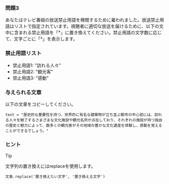 ### 問題3
あなたはテレビ番組の放送禁止用語を検閲するために雇われました。放送禁止用語はリストで指定されています。視聴者に適切な放送を届けるために、以下の文中に含まれる禁止用語を「\*」に置き換えてください。禁止用語の文字数に応じて、文字ごとに「\*」を表示します。

### 禁止用語リスト
+ 禁止用語1: "訪れる人々"
+ 禁止用語2: "観光客"
+ 禁止用語3: "感動"

### 与えられる文章
以下の文章をコピーしてください。
```
text = "歴史的な重要性を持つ、世界的に有名な建築物が立ち並ぶ都市の中心部には、訪れる人々を魅了するさまざまな文化施設や観光名所が点在しており、それぞれの施設が持つ独自の歴史と魅力によって、数多くの観光客がその地域の豊かな文化遺産を体験し、感動を覚えることができるでしょう。"
```

### ヒント
> [!TIP]
> 文字列の置き換えにはreplaceを使用します。

```
文章.replace('置き換えたい文字', '置き換える文字')
```
